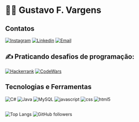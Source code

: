 # 👨‍💻 Gustavo F. Vargens

## Contatos
[![Instagram](https://img.shields.io/badge/Instagram-E4405F?style=for-the-badge&logo=instagram&logoColor=white)](https://www.instagram.com/guferreirav/)
[![Linkedin](https://img.shields.io/badge/LinkedIn-0077B5?style=for-the-badge&logo=linkedin&logoColor=white)](https://www.linkedin.com/in/gustavoferreiravargens/)
[![Email](https://img.shields.io/badge/Email-D14836?style=for-the-badge&logo=gmail&logoColor=white)](mailto:gustavoferreiravargens@gmail.com)

## ✍ Praticando desafios de programação:
[![Hackerrank](https://img.shields.io/badge/-Hackerrank-2EC866?style=for-the-badge&logo=HackerRank&logoColor=white)](https://www.hackerrank.com/profile/gustavoferreira8)
[![CodeWars](https://img.shields.io/badge/CodeWars-B1361E?style=for-the-badge&logo=codewars&logoColor=white)](https://www.codewars.com/users/GuFerreiraV)

## Tecnologias e Ferramentas
<div style= "display: inline_block">
  <img align="center" alt="C#" src= "https://img.shields.io/badge/C%23-239120?style=for-the-badge&logo=c-sharp&logoColor=white">
  <img align="center" alt="Java" src= "https://img.shields.io/badge/Java-ED8B00?style=for-the-badge&logo=openjdk&logoColor=white"> 
  <img align="center" alt="MySQL" src= "https://img.shields.io/badge/MySQL-00000F?style=for-the-badge&logo=mysql&logoColor=white"> 
  <img align="center" alt="javascript" src= "https://img.shields.io/badge/JavaScript-323330?style=for-the-badge&logo=javascript&logoColor=F7DF1E">
  <img align="center" alt="css" src= "https://img.shields.io/badge/CSS3-1572B6?style=for-the-badge&logo=css3&logoColor=white"> 
  <img align="center" alt="html5" src= "https://img.shields.io/badge/HTML5-E34F26?style=for-the-badge&logo=html5&logoColor=white"> 
</div><br/>


![Top Langs](https://github-readme-stats.vercel.app/api/top-langs/?username=GuFerreiraV&layout=compact)
![GitHub followers](https://img.shields.io/github/followers/GuFerreiraV?style=social)
